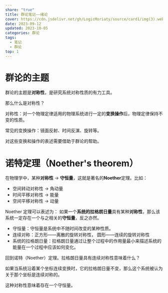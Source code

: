 ```yaml
---
share: "true"
title: 群论笔记——绪论
cover: https://cdn.jsdelivr.net/gh/LogicMoriaty/source/card1/img(3).webp
date: 2023-09-12
updated: 2023-10-05
categories: 群论
tags:
  - 笔记
  - 群论
top: 1
---
```

# 群论的主题
群论的主题是**对称性**，是研究系统对称性质的有力工具。

那么什么是对称性？

对称性：对一个物理定律适用的物理系统进行一定的**变换操作**后，物理定律保持不变的性质。

常见的变换操作：镜面反射、时间反演、旋转等。

对这些变换和操作的表述需要借助于群论的帮助。

# 诺特定理（Noether's theorem）
在物理学中，某种**对称性** $\to$ **守恒量**，这就是著名的**Noether**定理。比如：
- 空间转动对称性 $\to$ 角动量
- 时间平移对称性 $\to$ 能量
- 空间平移对称性 $\to$ 动量

Noether 定理可以表述为：
如果一个**系统的拉格朗日量**具有某种**对称性**，那么该系统一定存在一个与之相关的**守恒量**，反之亦然。

- 守恒量：守恒量是系统中不随时间改变的某种性质。
- 连续对称：正方形——离散的旋转对称性， 圆形——连续的旋转对称性
- 系统的拉格朗日量：拉格朗日量通过让整个过程中的作用量最小来描述系统的能量在一个过程中应该如何变化。

回到诺特（Noether）定理。拉格朗日量具有连续对称性意味着什么？

如果当系统沿着某个坐标连续变换时，它的拉格朗日量不变，那么这个系统被认为关于那个坐标是连续对称的。

这种对称性意味着存在一个守恒量。